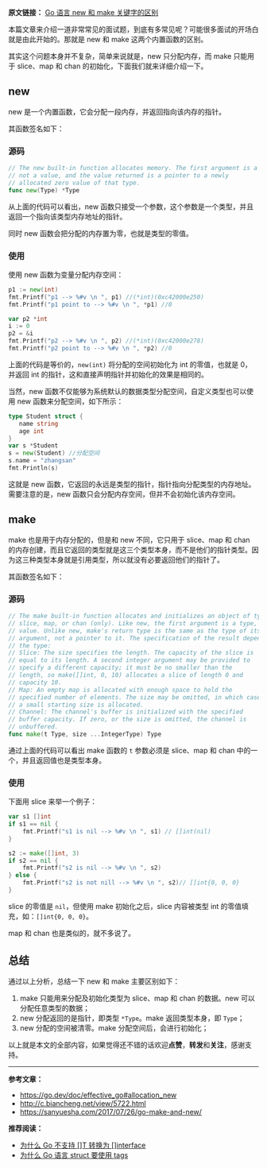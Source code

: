 **原文链接：** [Go 语言 new 和 make 关键字的区别](https://mp.weixin.qq.com/s/NBDkI3roHgNgW1iW4e_6cA)

本篇文章来介绍一道非常常见的面试题，到底有多常见呢？可能很多面试的开场白就是由此开始的。那就是 new 和 make 这两个内置函数的区别。

其实这个问题本身并不复杂，简单来说就是，new 只分配内存，而 make 只能用于 slice、map 和 chan 的初始化，下面我们就来详细介绍一下。

## new

new 是一个内置函数，它会分配一段内存，并返回指向该内存的指针。

其函数签名如下：

### 源码

```go
// The new built-in function allocates memory. The first argument is a type,
// not a value, and the value returned is a pointer to a newly
// allocated zero value of that type.
func new(Type) *Type
```

从上面的代码可以看出，new 函数只接受一个参数，这个参数是一个类型，并且返回一个指向该类型内存地址的指针。

同时 new 函数会把分配的内存置为零，也就是类型的零值。

### 使用

使用 new 函数为变量分配内存空间：

```go
p1 := new(int)
fmt.Printf("p1 --> %#v \n ", p1) //(*int)(0xc42000e250) 
fmt.Printf("p1 point to --> %#v \n ", *p1) //0

var p2 *int
i := 0
p2 = &i
fmt.Printf("p2 --> %#v \n ", p2) //(*int)(0xc42000e278) 
fmt.Printf("p2 point to --> %#v \n ", *p2) //0
```

上面的代码是等价的，`new(int)` 将分配的空间初始化为 int 的零值，也就是 0，并返回 int 的指针，这和直接声明指针并初始化的效果是相同的。

当然，new 函数不仅能够为系统默认的数据类型分配空间，自定义类型也可以使用 new 函数来分配空间，如下所示：

```go
type Student struct {
   name string
   age int
}
var s *Student
s = new(Student) //分配空间
s.name = "zhangsan"
fmt.Println(s)
```

这就是 new 函数，它返回的永远是类型的指针，指针指向分配类型的内存地址。需要注意的是，new 函数只会分配内存空间，但并不会初始化该内存空间。

## make

make 也是用于内存分配的，但是和 new 不同，它只用于 slice、map 和 chan 的内存创建，而且它返回的类型就是这三个类型本身，而不是他们的指针类型。因为这三种类型本身就是引用类型，所以就没有必要返回他们的指针了。

其函数签名如下：

### 源码

```go
// The make built-in function allocates and initializes an object of type
// slice, map, or chan (only). Like new, the first argument is a type, not a
// value. Unlike new, make's return type is the same as the type of its
// argument, not a pointer to it. The specification of the result depends on
// the type:
// Slice: The size specifies the length. The capacity of the slice is
// equal to its length. A second integer argument may be provided to
// specify a different capacity; it must be no smaller than the
// length, so make([]int, 0, 10) allocates a slice of length 0 and
// capacity 10.
// Map: An empty map is allocated with enough space to hold the
// specified number of elements. The size may be omitted, in which case
// a small starting size is allocated.
// Channel: The channel's buffer is initialized with the specified
// buffer capacity. If zero, or the size is omitted, the channel is
// unbuffered.
func make(t Type, size ...IntegerType) Type
```

通过上面的代码可以看出 make 函数的 `t` 参数必须是 slice、map 和 chan 中的一个，并且返回值也是类型本身。

### 使用

下面用 slice 来举一个例子：

```go
var s1 []int
if s1 == nil {
    fmt.Printf("s1 is nil --> %#v \n ", s1) // []int(nil)
}

s2 := make([]int, 3)
if s2 == nil {
    fmt.Printf("s2 is nil --> %#v \n ", s2)
} else {
    fmt.Printf("s2 is not nill --> %#v \n ", s2)// []int{0, 0, 0}
}
```

slice 的零值是 `nil`，但使用 make 初始化之后，slice 内容被类型 int 的零值填充，如：`[]int{0, 0, 0}`。

map 和 chan 也是类似的，就不多说了。

## 总结

通过以上分析，总结一下 new 和 make 主要区别如下：

1. make 只能用来分配及初始化类型为 slice、map 和 chan 的数据。new 可以分配任意类型的数据；
2. new 分配返回的是指针，即类型 `*Type`。make 返回类型本身，即 `Type`；
3. new 分配的空间被清零。make 分配空间后，会进行初始化；


以上就是本文的全部内容，如果觉得还不错的话欢迎**点赞**，**转发**和**关注**，感谢支持。

***

**参考文章：**

- https://go.dev/doc/effective_go#allocation_new
- http://c.biancheng.net/view/5722.html
- https://sanyuesha.com/2017/07/26/go-make-and-new/

**推荐阅读：**

- [为什么 Go 不支持 []T 转换为 []interface](https://mp.weixin.qq.com/s/cwDEgnicK4jkuNpzulU2bw)
- [为什么 Go 语言 struct 要使用 tags](https://mp.weixin.qq.com/s/L7-TJ-CzYfuVrIBWP7Ebaw)